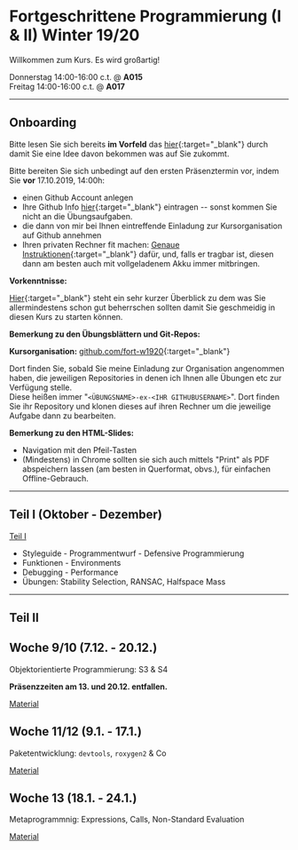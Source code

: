 # Fortgeschrittene Programmierung (I & II) Winter 19/20


Willkommen zum Kurs. Es wird großartig!

Donnerstag 14:00-16:00 c.t. @ **A015**  
Freitag 14:00-16:00 c.t. @ **A017**  

------------------- 

## Onboarding


Bitte lesen Sie sich bereits **im Vorfeld** das [hier](slides/intro-orga.html){:target="_blank"} durch damit Sie eine Idee davon bekommen was auf Sie zukommt.  

Bitte bereiten Sie sich unbedingt auf den ersten Präsenztermin vor, indem Sie **vor** 17.10.2019, 14:00h:

- einen Github Account anlegen
- Ihre Github Info [hier](https://forms.gle/yDZEg239hjeyEdzt7){:target="_blank"} eintragen -- sonst kommen Sie nicht an die Übungsaufgaben.
- die dann von mir bei Ihnen eintreffende Einladung zur Kursorganisation auf Github annehmen
- Ihren privaten Rechner fit machen: [Genaue Instruktionen](ex/setup-ex.html){:target="_blank"} dafür, und, falls er tragbar ist, diesen dann am besten auch mit vollgeladenem Akku immer mitbringen.

**Vorkenntnisse:**

[Hier](slides/intro-basics.html){:target="_blank"} steht ein sehr kurzer Überblick zu dem was Sie allermindestens schon gut beherrschen sollten damit Sie geschmeidig in diesen Kurs zu starten können. 


**Bemerkung zu den Übungsblättern und Git-Repos:**

**Kursorganisation:** [github.com/fort-w1920](https://github.com/fort-w1920){:target="_blank"}

Dort finden Sie, sobald Sie meine Einladung zur Organisation angenommen haben, die jeweiligen
Repositories in denen ich Ihnen alle Übungen etc zur Verfügung stelle.  
Diese heißen immer "`<ÜBUNGSNAME>-ex-<IHR GITHUBUSERNAME>`". Dort finden Sie ihr Repository
und klonen dieses auf ihren Rechner um die jeweilige Aufgabe dann zu bearbeiten.


**Bemerkung zu den HTML-Slides:**

- Navigation mit den Pfeil-Tasten
- (Mindestens) in Chrome sollten sie sich auch mittels "Print" als PDF abspeichern lassen (am besten in  Querformat, obvs.), für einfachen Offline-Gebrauch. 


-------------------

##  Teil I (Oktober - Dezember)

[Teil I](part1.html)

- Styleguide - Programmentwurf - Defensive Programmierung
- Funktionen - Environments
- Debugging - Performance
- Übungen: Stability Selection, RANSAC, Halfspace Mass

-------------------

##  Teil II

## Woche 9/10 (7.12. - 20.12.)

Objektorientierte Programmierung: S3 & S4

**Präsenzzeiten am 13. und 20.12. entfallen.**

[Material](week910.html)

## Woche 11/12 (9.1. - 17.1.)

Paketentwicklung: `devtools`, `roxygen2` & Co

[Material](week1112.html)

## Woche 13 (18.1. - 24.1.)

Metaprogrammnig: Expressions, Calls, Non-Standard Evaluation

[Material](week13.html)
